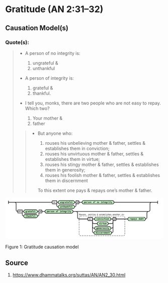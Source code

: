 # Gratitude (AN 2:31–32)

## Causation Model(s)

### Quote(s):
> * A person of no integrity is:
>   1.  ungrateful & 
>   2. unthankful
>
> * A person of integrity is:
>   1. grateful & 
>   2. thankful.
>
> * I tell you, monks, there are two people who are not easy to repay. Which two?
>   1. Your mother & 
>   2. father
>
>> * But anyone who: 
>>   1. rouses his unbelieving mother & father, settles & establishes them in conviction; 
>>   2. rouses his unvirtuous mother & father, settles & establishes them in virtue; 
>>   3. rouses his stingy mother & father, settles & establishes them in generosity; 
>>   4. rouses his foolish mother & father, settles & establishes them in discernment
>> 
>>   To this extent one pays & repays one’s mother & father.

![Gratitude causation model](./Gratitude-causation-model.svg)

Figure 1: Gratitude causation model


## Source
1. https://www.dhammatalks.org/suttas/AN/AN2_30.html
